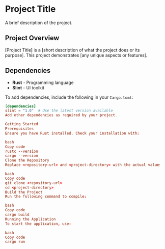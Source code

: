 # Project Title

A brief description of the project.

## Project Overview

[Project Title] is a [short description of what the project does or its purpose]. This project demonstrates [any unique aspects or features].

## Dependencies

- **Rust** - Programming language
- **Slint** - UI toolkit

To add dependencies, include the following in your `Cargo.toml`:

```toml
[dependencies]
slint = "1.0"  # Use the latest version available
Add other dependencies as required by your project.

Getting Started
Prerequisites
Ensure you have Rust installed. Check your installation with:

bash
Copy code
rustc --version
cargo --version
Clone the Repository
Replace <repository-url> and <project-directory> with the actual values for your project.

bash
Copy code
git clone <repository-url>
cd <project-directory>
Build the Project
Run the following command to compile:

bash
Copy code
cargo build
Running the Application
To start the application, use:

bash
Copy code
cargo run